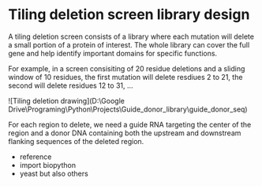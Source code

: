 # Tiling deletion screen library design

A tiling deletion screen consists of a library where each mutation will delete a small portion of a protein of interest. The whole library can cover the full gene and help identify important domains for specific functions.

For example, in a screen consisiting of 20 residue deletions and a sliding window of 10 residues, the first mutation will delete resdiues 2 to 21, the second will delete residues 12 to 31, ...

![Tiling deletion drawing](D:\Google Drive\Programing\Python\Projects\Guide_donor_library\guide_donor_seq)

For each region to delete, we need a guide RNA targeting the center of the region and a donor DNA containing both the upstream and downstream flanking sequences of the deleted region. 




- reference
- import biopython
- yeast but also others
